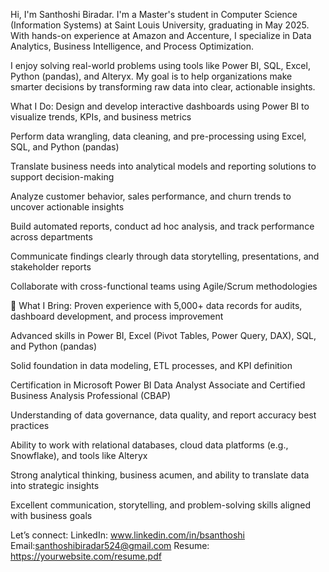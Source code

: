 Hi, I'm Santhoshi Biradar.
I'm a Master's student in Computer Science (Information Systems) at Saint Louis University, graduating in May 2025. With hands-on experience at Amazon and Accenture, I specialize in Data Analytics, Business Intelligence, and Process Optimization.

I enjoy solving real-world problems using tools like Power BI, SQL, Excel, Python (pandas), and Alteryx. My goal is to help organizations make smarter decisions by transforming raw data into clear, actionable insights.

What I Do:
Design and develop interactive dashboards using Power BI to visualize trends, KPIs, and business metrics

Perform data wrangling, data cleaning, and pre-processing using Excel, SQL, and Python (pandas)

Translate business needs into analytical models and reporting solutions to support decision-making

Analyze customer behavior, sales performance, and churn trends to uncover actionable insights

Build automated reports, conduct ad hoc analysis, and track performance across departments

Communicate findings clearly through data storytelling, presentations, and stakeholder reports

Collaborate with cross-functional teams using Agile/Scrum methodologies

💼 What I Bring:
Proven experience with 5,000+ data records for audits, dashboard development, and process improvement

Advanced skills in Power BI, Excel (Pivot Tables, Power Query, DAX), SQL, and Python (pandas)

Solid foundation in data modeling, ETL processes, and KPI definition

Certification in Microsoft Power BI Data Analyst Associate and Certified Business Analysis Professional (CBAP)

Understanding of data governance, data quality, and report accuracy best practices

Ability to work with relational databases, cloud data platforms (e.g., Snowflake), and tools like Alteryx

Strong analytical thinking, business acumen, and ability to translate data into strategic insights

Excellent communication, storytelling, and problem-solving skills aligned with business goals


Let’s connect:
LinkedIn: www.linkedin.com/in/bsanthoshi
Email:santhoshibiradar524@gmail.com 
Resume: https://yourwebsite.com/resume.pdf
